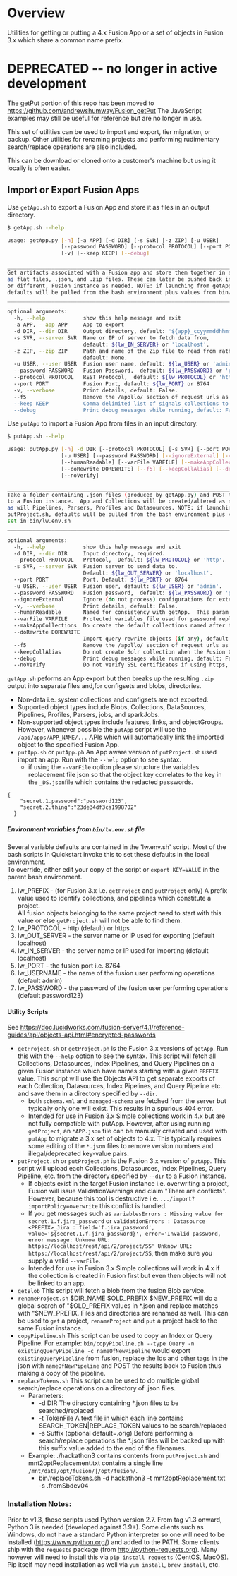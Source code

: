 # Overview

Utilities for getting or putting a 4.x Fusion App or a set of objects in Fusion 3.x which share a common name prefix.

# DEPRECATED -- no longer in active development
The getPut portion of this repo has been moved to https://github.com/andrewshumway/Fusion_getPut
The JavaScript examples may still be useful for reference but are no longer in use.

This set of utilities can be used to import and export, tier migration, or backup.
Other utilities for renaming projects and performing rudimentary search/replace operations
are also included.

This  can be download or cloned onto a customer's machine but using it locally is often easier.

##  Import or Export Fusion Apps

Use `getApp.sh` to export a Fusion App and store it as files in an output directory.
```bash
$ getApp.sh --help

usage: getApp.py [-h] [-a APP] [-d DIR] [-s SVR] [-z ZIP] [-u USER]
                 [--password PASSWORD] [--protocol PROTOCOL] [--port PORT]
                 [-v] [--keep KEEP] [--debug]

______________________________________________________________________________
Get artifacts associated with a Fusion app and store them together in a folder 
as flat files, .json, and .zip files. These can later be pushed back into the same, 
or different, Fusion instance as needed. NOTE: if launching from getApp.sh, 
defaults will be pulled from the bash environment plus values from bin/lw.env.sh
______________________________________________________________________________

optional arguments:
  -h, --help            show this help message and exit
  -a APP, --app APP     App to export
  -d DIR, --dir DIR     Output directory, default: '${app}_ccyymmddhhmm'.
  -s SVR, --server SVR  Name or IP of server to fetch data from, 
                        default: ${lw_IN_SERVER} or 'localhost'.
  -z ZIP, --zip ZIP     Path and name of the Zip file to read from rather than using an export from --server, 
                        default: None.
  -u USER, --user USER  Fusion user name, default: ${lw_USER} or 'admin'.
  --password PASSWORD   Fusion Password,  default: ${lw_PASSWORD} or 'password123'.
  --protocol PROTOCOL   REST Protocol,  default: ${lw_PROTOCOL} or 'http'.
  --port PORT           Fusion Port, default: ${lw_PORT} or 8764
  -v, --verbose         Print details, default: False.
  --f5                  Remove the /apollo/ section of request urls as required by 5.2: (default False)."
  --keep KEEP           Comma delimited list of signals collections to keep, default=None.
  --debug               Print debug messages while running, default: False.

```
Use `putApp` to import a Fusion App from files in an input directory.

```bash
$ putApp.sh --help

usage: putApp.py [-h] -d DIR [--protocol PROTOCOL] [-s SVR] [--port PORT]
                 [-u USER] [--password PASSWORD] [--ignoreExternal] [-v]
                 [--humanReadable] [--varFile VARFILE] [--makeAppCollections]
                 [--doRewrite DOREWRITE] [--f5] [--keepCollAlias] [--debug]
                 [--noVerify]

______________________________________________________________________________
Take a folder containing .json files (produced by getApp.py) and POST the contents 
to a Fusion instance.  App and Collections will be created/altered as needed, 
as will Pipelines, Parsers, Profiles and Datasources. NOTE: if launching from 
putProject.sh, defaults will be pulled from the bash environment plus values 
set in bin/lw.env.sh
______________________________________________________________________________

optional arguments:
  -h, --help            show this help message and exit
  -d DIR, --dir DIR     Input directory, required.
  --protocol PROTOCOL   Protocol,  Default: ${lw_PROTOCOL} or 'http'.
  -s SVR, --server SVR  Fusion server to send data to. 
                        Default: ${lw_OUT_SERVER} or 'localhost'.
  --port PORT           Port, Default: ${lw_PORT} or 8764
  -u USER, --user USER  Fusion user, default: ${lw_USER} or 'admin'.
  --password PASSWORD   Fusion password,  default: ${lw_PASSWORD} or 'password123'.
  --ignoreExternal      Ignore (do not process) configurations for external Solr clusters (*_SC.json) and their associated collections (*_COL.json). default: False
  -v, --verbose         Print details, default: False.
  --humanReadable       Named for consistency with getApp.  This param reverses the getApp mutations by copying human readable script to the script element of pipeline stages, default: False.
  --varFile VARFILE     Protected variables file used for password replacement (if needed) default: None.
  --makeAppCollections  Do create the default collections named after the App default: False.
  --doRewrite DOREWRITE
                        Import query rewrite objects (if any), default: False.
  --f5                  Remove the /apollo/ section of request urls as required by 5.3: False.
  --keepCollAlias       Do not create Solr collection when the Fusion Collection name does not match the Solr collection. Instead, fail if the collection does not exist.  default: True.
  --debug               Print debug messages while running, default: False.
  --noVerify            Do not verify SSL certificates if using https, default: False.

```

 
`getApp.sh` peforms an App export but then breaks up the resulting `.zip` output into separate files and,for configsets and blobs, directories.
  * Non-data i.e. system collections and configsets are not exported.
  * Supported object types include Blobs, Collections, DataSources, Pipelines, Profiles, Parsers, jobs, and sparkJobs. 
  * Non-supported object types include features, links, and objectGroups.  
  However, whenever possible the `putApp` script will use the `/api/apps/APP_NAME/...` APIs
  which will automatically link the imported object to the specified Fusion App.
* `putApp.sh` or `putApp.ph`  An App aware version of `putProject.sh` used import an app.  Run with the `--help` option to see syntax.
  * if using the `--varFile` option please structure the variables replacement file json so that
  the object key correlates to the key in the `_DS.json`file which contains the redacted passwords.

```
{ 
    "secret.1.password":"password123",
    "secret.2.thing":"23de34df3ca1998702"
  }
```

##### Environment variables from `bin/lw.env.sh` file

Several variable defaults are contained in the 'lw.env.sh' script. Most of the bash scripts in Quickstart invoke this to set these defaults in the local environment.  
To override, either edit your copy of the script or `export KEY=VALUE` in the parent bash environment.  
 1. lw_PREFIX - (for Fusion 3.x i.e. `getProject` and `putProject` only) A prefix value used to identify collections, and pipelines which constitute a project.  
 All fusion objects belonging to the same project need to start with this value or else `getProject.sh` will not be 
 able to find them.
 2. lw_PROTOCOL - http (default) or https
 3. lw_OUT_SERVER - the server name or IP used for exporting (default localhost)
 4. lw_IN_SERVER - the server name or IP used for importing (default localhost) 
 5. lw_PORT - the fusion port i.e. 8764
 6. lw_USERNAME - the name of the fusion user performing operations (default admin)
 7. lw_PASSWORD - the password of the fusion user performing operations (default password123)
 
#### Utility Scripts

See https://doc.lucidworks.com/fusion-server/4.1/reference-guides/api/objects-api.html#encrypted-passwords
* `getProject.sh` or `getProject.ph` is the Fusion 3.x versions of `getApp`. Run this with the `--help` option to see the syntax. 
This script will fetch all Collections, Datasources, Index Pipelines, and Query Pipelines on a given Fusion instance which have names starting
 with a given `PREFIX` value.  This script will use the Objects API to get separate exports of each Collection, Datasources, Index Pipelines, and Query Pipeline etc. and save them in a directory specified by `--dir`.
   * both `schema.xml` and `managed-schema` are fetched from the server but typically only one will exist.  This results in a spurious 404 error.
   * Intended for use in Fusion 3.x  Simple collections work in 4.x but are not fully compatible with putApp.  However, after using running `getProject`, 
   an `*APP.json` file can be manually created and used with `putApp` to migrate a 3.x set of objects to 4.x.  This typically requires some editing of 
   the `*.json` files to remove version numbers and illegal/deprecated key-value pairs.    
* `putProject.sh` or `putProject.ph` is the Fusion 3.x version of `putApp`.  This script will upload each Collections, Datasources, Index Pipelines, Query Pipeline, etc. from the directory specified by `--dir` to a Fusion instance.
  * If objects exist in the target Fusion instance i.e. overwriting a project, Fusion will issue ValidationWarnings and claim "There are conflicts". However, because this tool is destructive i.e. `.../import?importPolicy=overwrite` this conflict is handled.
  * If you get messages such as `variablesErrors : Missing value for secret.1.f.jira_password` or `validationErrors : Datasource <PREFIX>_Jira : field='f.jira_password', value='${secret.1.f.jira_password}', error='Invalid password, error message: Unknow URL: https://localhost/rest/api/2/project/SS' Unknow URL: https://localhost/rest/api/2/project/SS`, then make sure you supply a valid `--varFile`.
  * Intended for use in Fusion 3.x  Simple collections will work in 4.x if the collection is created in Fusion first but even then objects will not be linked to an app.
* `getBlob` This script will fetch a blob from the fusion Blob service.
* `renameProject.sh` $DIR_NAME $OLD_PREFIX $NEW_PREFIX will do a global search of "$OLD_PREFIX values in *.json and replace matches with "$NEW_PREFIX.  Files and directories are renamed as well.  This can be used to `get` a project, `renameProject` and `put` a project back to the same Fusion instance. 
* `copyPipeline.sh`  This script can be used to copy an Index or Query Pipeline. For example: `bin/copyPipeline.ph --type Query -n existingQueryPipeline -c nameOfNewPipeline` would export `existingQueryPipeline` from fusion, replace the Ids and other tags in the json with `nameOfNewPipeline` and POST the results back to Fusion thus making a copy of the pipeline.
* `replaceTokens.sh` This script can be used to do multiple global search/replace operations on a directory of .json files.
  * Parameters: 
    * -d DIR  The directory containing *.json files to be searched/replaced
    * -t TokenFile  A text file in which each line contains SEARCH_TOKEN|REPLACE_TOKEN values to be search/replaced
    * -s Suffix (optional default=.orig)  Before performing a search/replace operations the *.json files will be backed up with this suffix value added to the end of the filenames. 
  * Example: ./hackathon3 contains contents from `putProject.sh` and mnt2optReplacement.txt contains a single line `/mnt/data/opt/fusion/|/opt/fusion/`. 
    * bin/replaceTokens.sh -d hackathon3 -t mnt2optReplacement.txt -s .fromSbdev04

### Installation Notes:

Prior to v1.3, these scripts used Python version 2.7. From tag v1.3 onward, Python 3 is needed (developed against 3.9+).
Some clients such as Windows, do not have a standard Python interpreter so one will need to be installed (https://www.python.org/) and added to the PATH.
Some clients ship with the `requests` package (from http://python-requests.org). Many however will need to install this via 
`pip install requests` (CentOS, MacOS).  Pip itself may need installation as well via `yum install`, `brew install`, etc.
 